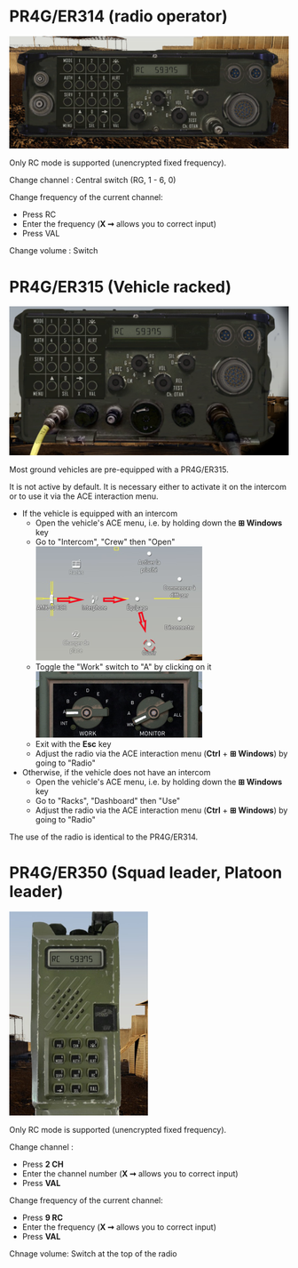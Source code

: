 # PR4G/ER314 (radio operator)

![ER314](er314.png)

Only RC mode is supported (unencrypted fixed frequency).

Change channel : Central switch (RG, 1 - 6, 0) 

Change frequency of the current channel:
   - Press RC
   - Enter the frequency (**X ➞** allows you to correct input)
   - Press VAL 

Change volume : Switch 

# PR4G/ER315 (Vehicle racked) 

![ER315](er315.png)

Most ground vehicles are pre-equipped with a PR4G/ER315.

It is not active by default. It is necessary either to activate it on the intercom or to use it via the ACE interaction menu.
  * If the vehicle is equipped with an intercom
    - Open the vehicle's ACE menu, i.e. by holding down the **⊞ Windows** key
    - Go to "Intercom", "Crew" then "Open"<br />![ACE Menu](intercom_path.png)
    - Toggle the "Work" switch to "A" by clicking on it <br/>![Work switch](intercom_config.png)
    - Exit with the **Esc** key
    - Adjust the radio via the ACE interaction menu (**Ctrl** + **⊞ Windows**) by going to "Radio"
  * Otherwise, if the vehicle does not have an intercom
    - Open the vehicle's ACE menu, i.e. by holding down the **⊞ Windows** key
    - Go to "Racks", "Dashboard" then "Use"
    - Adjust the radio via the ACE interaction menu (**Ctrl** + **⊞ Windows**) by going to "Radio"

The use of the radio is identical to the PR4G/ER314. 

# PR4G/ER350 (Squad leader, Platoon leader)

![ER328](er328.png)

Only RC mode is supported (unencrypted fixed frequency).

Change channel :
   - Press **2 CH**
   - Enter the channel number (**X ➞** allows you to correct input)
   - Press **VAL**

Change frequency of the current channel:
   - Press **9 RC**
   - Enter the frequency (**X ➞** allows you to correct input)
   - Press **VAL**

Chnage volume: Switch at the top of the radio 
